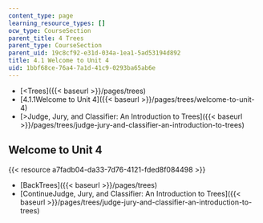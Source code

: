 ```yaml
---
content_type: page
learning_resource_types: []
ocw_type: CourseSection
parent_title: 4 Trees
parent_type: CourseSection
parent_uid: 19c8cf92-e31d-034a-1ea1-5ad53194d892
title: 4.1 Welcome to Unit 4
uid: 1bbf68ce-76a4-7a1d-41c9-0293ba65ab6e
---
```


*   [\<Trees]({{< baseurl >}}/pages/trees)
*   [4.1.1Welcome to Unit 4]({{< baseurl >}}/pages/trees/welcome-to-unit-4)
*   [\>Judge, Jury, and Classifier: An Introduction to Trees]({{< baseurl >}}/pages/trees/judge-jury-and-classifier-an-introduction-to-trees)

Welcome to Unit 4
-----------------

{{< resource a7fadb04-da33-7d76-4121-fded8f084498 >}}

*   [BackTrees]({{< baseurl >}}/pages/trees)
*   [ContinueJudge, Jury, and Classifier: An Introduction to Trees]({{< baseurl >}}/pages/trees/judge-jury-and-classifier-an-introduction-to-trees)